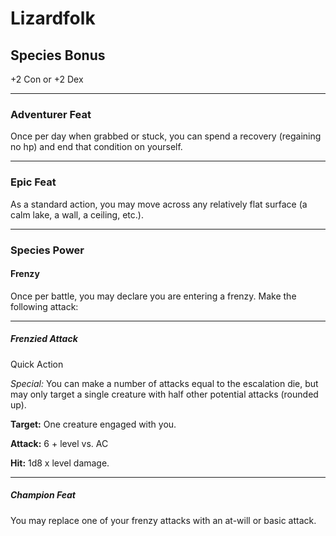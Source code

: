 # Lizardfolk

## Species Bonus

+2 Con or +2 Dex

---

### Adventurer Feat

Once per day when grabbed or stuck, you can spend a recovery (regaining no hp) and end that condition on yourself.

---

### Epic Feat

As a standard action, you may move across any relatively flat surface (a calm lake, a wall, a ceiling, etc.).

---

### Species Power

#### Frenzy

Once per battle, you may declare you are entering a frenzy. Make the following attack:

---

##### Frenzied Attack

Quick Action

_Special:_ You can make a number of attacks equal to the escalation die, but may only target a single creature with half other potential attacks (rounded up).

**Target:** One creature engaged with you.

**Attack:** 6 + level vs. AC

**Hit:** 1d8 x level damage.

---

##### Champion Feat

You may replace one of your frenzy attacks with an at-will or basic attack.
